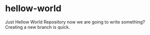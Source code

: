 # hellow-world
Just Hellow World Repository
now we are going to write something?
Creating a new branch is quick.

